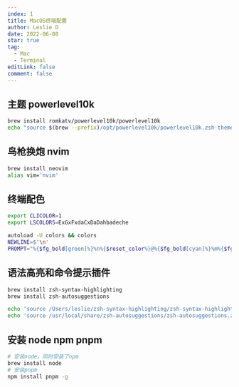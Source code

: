 ```yaml
---
index: 1
title: MacOS终端配置
author: Leslie D
date: 2022-06-08
star: true
tag:
  - Mac
  - Terminal
editLink: false
comment: false
---
```


## 主题 powerlevel10k

```bash
brew install romkatv/powerlevel10k/powerlevel10k
echo "source $(brew --prefix)/opt/powerlevel10k/powerlevel10k.zsh-theme" >>~/.zshrc
```

## 鸟枪换炮 nvim

```bash
brew install neovim
alias vim='nvim'
```

## 终端配色

```bash
export CLICOLOR=1
export LSCOLORS=ExGxFxdaCxDaDahbadeche

autoload -U colors && colors
NEWLINE=$'\n'
PROMPT="%{$fg_bold[green]%}%n%{$reset_color%}@%{$fg_bold[cyan]%}%m%{$fg_bold[green]%}:%D %* ${NEWLINE} ⤷ %{$reset_color%}"
```

## 语法高亮和命令提示插件

```bash
brew install zsh-syntax-highlighting
brew install zsh-autosuggestions

echo 'source /Users/leslie/zsh-syntax-highlighting/zsh-syntax-highlighting.zsh' >>~/.zshrc
echo 'source /usr/local/share/zsh-autosuggestions/zsh-autosuggestions.zsh' >>~/.zshrc
```

## 安装 node npm pnpm

```bash
# 安装node，同时安装了npm
brew install node
# 安装pnpm
npm install pnpm -g
```